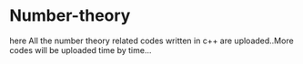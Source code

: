 # Number-theory
here All the number theory related codes written in c++ are uploaded..More codes will be uploaded time by time...
